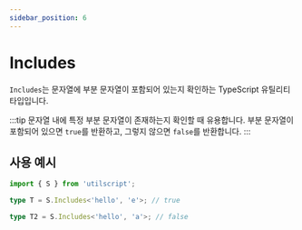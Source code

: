 ```yaml
---
sidebar_position: 6
---
```


# Includes

`Includes`는 문자열에 부분 문자열이 포함되어 있는지 확인하는 TypeScript 유틸리티 타입입니다.

:::tip
문자열 내에 특정 부분 문자열이 존재하는지 확인할 때 유용합니다. 부분 문자열이 포함되어 있으면 `true`를 반환하고, 그렇지 않으면 `false`를 반환합니다.
:::

## 사용 예시

```ts
import { S } from 'utilscript';

type T = S.Includes<'hello', 'e'>; // true

type T2 = S.Includes<'hello', 'a'>; // false
```
